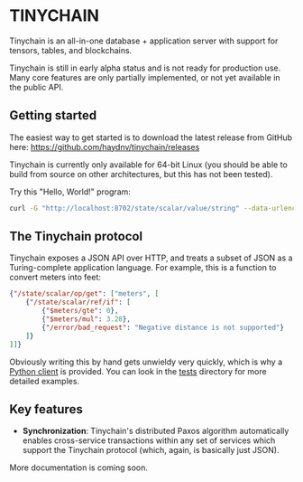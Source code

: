 # TINYCHAIN

Tinychain is an all-in-one database + application server with support for tensors, tables, and blockchains.

Tinychain is still in early alpha status and is not ready for production use. Many core features are only partially implemented, or not yet available in the public API.

## Getting started

The easiest way to get started is to download the latest release from GitHub here: https://github.com/haydnv/tinychain/releases

Tinychain is currently only available for 64-bit Linux (you should be able to build from source on other architectures, but this has not been tested).

Try this "Hello, World!" program:

```bash
curl -G "http://localhost:8702/state/scalar/value/string" --data-urlencode 'key="Hello, world!"'
```

## The Tinychain protocol

Tinychain exposes a JSON API over HTTP, and treats a subset of JSON as a Turing-complete application language. For example, this is a function to convert meters into feet:

```json
{"/state/scalar/op/get": ["meters", [
    {"/state/scalar/ref/if": [
        {"$meters/gte": 0},
        {"$meters/mul": 3.28},
        {"/error/bad_request": "Negative distance is not supported"}
    ]}
]]}
```

Obviously writing this by hand gets unwieldy very quickly, which is why a [Python client](https://github.com/haydnv/tinychain/tree/master/client) is provided. You can look in the [tests](https://github.com/haydnv/tinychain/tree/master/client/tests) directory for more detailed examples.

## Key features

 * **Synchronization**: Tinychain's distributed Paxos algorithm automatically enables cross-service transactions within any set of services which support the Tinychain protocol (which, again, is basically just JSON).

More documentation is coming soon.

